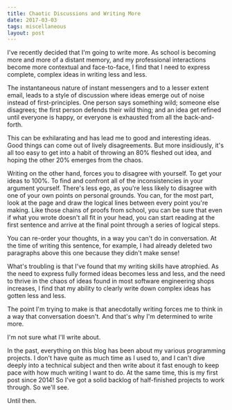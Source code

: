 ```yaml
---
title: Chaotic Discussions and Writing More
date: 2017-03-03
tags: miscellaneous
layout: post
---
```


I've recently decided that I'm going to write more. As school is becoming more
and more of a distant memory, and my professional interactions become more
contextual and face-to-face, I find that I need to express complete, complex
ideas in writing less and less.

The instantaneous nature of instant messengers and to a lesser extent email,
leads to a style of discussion where ideas emerge out of noise instead of
first-principles. One person says something wild; someone else disagrees; the
first person defends their wild thing; and an idea get refined until everyone is
happy, or everyone is exhausted from all the back-and-forth.

This can be exhilarating and has lead me to good and interesting ideas. Good
things can come out of lively disagreements. But more insidiously, it's all too
easy to get into a habit of throwing an 80% fleshed out idea, and hoping the
other 20% emerges from the chaos.

Writing on the other hand, forces you to disagree with yourself. To get your
ideas to 100%. To find and confront all of the inconsistencies in your argument
yourself. There's less ego, as you're less likely to disagree with one of your
own points on personal grounds.  You can, for the most part, look at the page
and draw the logical lines between every point you're making. Like those chains
of proofs from school, you can be sure that even if what you wrote doesn't all
fit in your head, you can start reading at the first sentence and arrive at the
final point through a series of logical steps.

You can re-order your thoughts, in a way you can't do in conversation. At the
time of writing this sentence, for example, I had already deleted two paragraphs above this
one because they didn't make sense!

What's troubling is that I've found that my writing skills have atrophied. As the
need to express fully formed ideas becomes less and less, and the need to thrive
in the chaos of ideas found in most software engineering shops increases, I
find that my ability to clearly write down complex ideas has gotten less and
less.

The point I'm trying to make is that anecdotally writing forces me to think in a
way that conversation doesn't.  And that's why I'm determined to write more.

I'm not sure what I'll write about.

In the past, everything on this blog has been about my various programming
projects. I don't have quite as much time as I used to, and I can't dive deeply
into a technical subject and then write about it fast enough to keep pace with
how much writing I want to do. At the same time, this is my first post since
2014! So I've got a solid backlog of half-finished projects to work through. So we'll see.

Until then.
